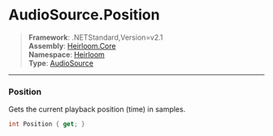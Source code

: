 # AudioSource.Position

> **Framework**: .NETStandard,Version=v2.1  
> **Assembly**: [Heirloom.Core][0]  
> **Namespace**: [Heirloom][0]  
> **Type**: [AudioSource][1]  

--------------------------------------------------------------------------------

### Position

Gets the current playback position (time) in samples.

```cs
int Position { get; }
```

[0]: ../Heirloom.Core.md
[1]: Heirloom.AudioSource.md
